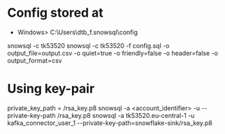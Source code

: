 # Config stored at
- Windows> C:\Users\dtb_f\.snowsql\config

snowsql -c tk53520
snowsql -c tk53520 -f config.sql -o output_file=output.csv -o quiet=true -o friendly=false -o header=false -o output_format=csv

# Using key-pair

private_key_path = <path>/rsa_key.p8
snowsql -a <account_identifier> -u <user> --private-key-path <path>/rsa_key.p8
snowsql -a tk53520.eu-central-1 -u kafka_connector_user_1 --private-key-path=snowflake-sink/rsa_key.p8